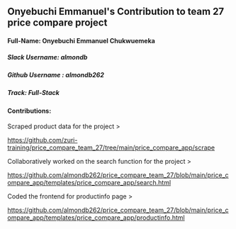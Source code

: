 ## Onyebuchi Emmanuel's Contribution to team 27 price compare project

#### Full-Name: Onyebuchi Emmanuel Chukwuemeka

##### Slack Username: almondb
##### Github Username : almondb262
##### Track: Full-Stack
#### Contributions:

Scraped product data for the project >

https://github.com/zuri-training/price_compare_team_27/tree/main/price_compare_app/scrape

Collaboratively worked on the search function for the project >

https://github.com/almondb262/price_compare_team_27/blob/main/price_compare_app/templates/price_compare_app/search.html

Coded the frontend for productinfo page >

https://github.com/almondb262/price_compare_team_27/blob/main/price_compare_app/templates/price_compare_app/productinfo.html

